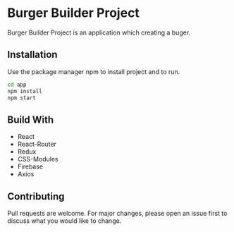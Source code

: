 # Burger Builder Project 
Burger Builder Project is an application which creating a buger.





## Installation
Use the package manager npm to install project and to run.
```bash
cd app
npm install 
npm start
```
## Build With

 * React
 * React-Router
 * Redux
 * CSS-Modules
 * Firebase
 * Axios


## Contributing
Pull requests are welcome. For major changes, please open an issue first to discuss what you would like to change.